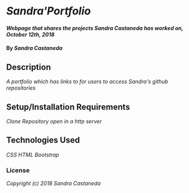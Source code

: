 # _Sandra'Portfolio_

#### _Webpage that shares the projects Sandra Castaneda has worked on, October 12th, 2018_

#### By _**Sandra Castaneda**_

## Description

_A portfolio which has links to for users to access Sandra's github repositories_

## Setup/Installation Requirements

_Clone Repository_
_open in a http server_

## Technologies Used

_CSS_
_HTML_
_Bootstrap_

### License
_Copyright (c) 2018 Sandra Castaneda_
